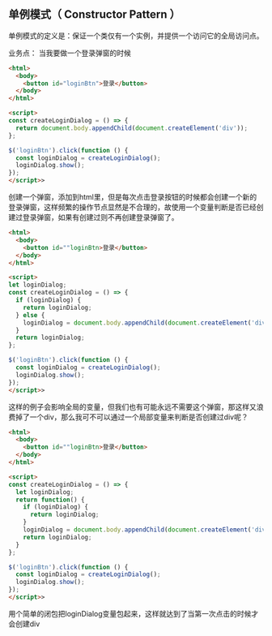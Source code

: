 ## 单例模式（ Constructor Pattern ）

单例模式的定义是：保证一个类仅有一个实例，并提供一个访问它的全局访问点。

业务点： 当我要做一个登录弹窗的时候

```html
<html>
  <body>
    <button id="loginBtn">登录</button>
  </body>
</html>

<script>
const createLoginDialog = () => {
  return document.body.appendChild(document.createElement('div'));
};

$('loginBtn').click(function () {
  const loginDialog = createLoginDialog();
  loginDialog.show();
});
</script>>
```

创建一个弹窗，添加到html里，但是每次点击登录按钮的时候都会创建一个新的登录弹窗，这样频繁的操作节点显然是不合理的，故使用一个变量判断是否已经创建过登录弹窗，如果有创建过则不再创建登录弹窗了。

```html
<html>
  <body>
    <button id=""loginBtn>登录</button>
  </body>
</html>

<script>
let loginDialog;
const createLoginDialog = () => {
  if (loginDialog) {
    return loginDialog;
  } else {
    loginDialog = document.body.appendChild(document.createElement('div'));
  }
  return loginDialog;
};

$('loginBtn').click(function () {
  const loginDialog = createLoginDialog();
  loginDialog.show();
});
</script>>
```

这样的例子会影响全局的变量，但我们也有可能永远不需要这个弹窗，那这样又浪费掉了一个div，那么我可不可以通过一个局部变量来判断是否创建过div呢？

```html
<html>
  <body>
    <button id=""loginBtn>登录</button>
  </body>
</html>

<script>
const createLoginDialog = () => {
  let loginDialog;
  return function() {
    if (loginDialog) {
      return loginDialog;
    }
    loginDialog = document.body.appendChild(document.createElement('div'));
    return loginDialog;
  }
};

$('loginBtn').click(function () {
  const loginDialog = createLoginDialog();
  loginDialog.show();
});
</script>>
```

用个简单的闭包把loginDialog变量包起来，这样就达到了当第一次点击的时候才会创建div
